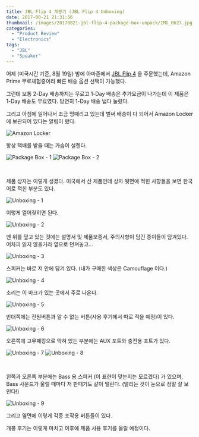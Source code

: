 ```yaml
---
title: JBL Flip 4 개봉기 (JBL Flip 4 Unboxing)
date: 2017-08-21 21:31:56
thumbnail: /images/20170821-jbl-flip-4-package-box-unpack/IMG_0627.jpg
categories:
  - "Product Review"
  - "Electronics"
tags:
  - "JBL"
  - "Speaker"
---
```


어제 (미국시간 기준, 8월 19일) 밤에 아마존에서 [JBL Flip 4](http://www.jbl.com/bluetooth-speakers/JBL+Flip+4.html) 을 주문했는데, Amazon Prime 무료체험중이라 빠른 배송 옵션 선택이 가능했다.

그런데 보통 2-Day 배송까지는 무료고 1-Day 배송은 추가요금이 나가는데 이 제품은 1-Day 배송도 무료였다. 당연히 1-Day 배송 냅다 눌렀다.

<!-- more -->

그리고 아침에 일어나서 조금 멍때리고 있는데 벌써 배송이 다 되어서 Amazon Locker에 보관되어 있다는 알림이 왔다.

![Amazon Locker](/images/20170821-jbl-flip-4-package-box-unpack/IMG_0627.jpg)

항상 택배를 받을 때는 가슴이 설렌다.

<div class="justified-gallery">

![Package Box - 1](/images/20170821-jbl-flip-4-package-box-unpack/IMG_0626.jpg)
![Package Box - 2](/images/20170821-jbl-flip-4-package-box-unpack/IMG_0627.jpg)

</div>
<br/>

제품 상자는 이렇게 생겼다. 미국에서 산 제품인데 상자 뒷면에 적힌 사항들을 보면 한국어로 적힌 부분도 있다.

![Unboxing - 1](/images/20170821-jbl-flip-4-package-box-unpack/IMG_0628.jpg)

이렇게 열어젖히면 된다.

![Unboxing - 2](/images/20170821-jbl-flip-4-package-box-unpack/IMG_0630.jpg)

맨 위를 덮고 있는 것에는 설명서 및 제품보증서, 주의사항이 담긴 종이들이 담겨있다. 어차피 읽지 않을거라 옆으로 던져놓고...

![Unboxing - 3](/images/20170821-jbl-flip-4-package-box-unpack/IMG_0629.jpg)

스피커는 바로 저 안에 담겨 있다. (내가 구매한 색상은 Camouflage 이다.)

![Unboxing - 4](/images/20170821-jbl-flip-4-package-box-unpack/IMG_0631.jpg)

소리는 이 마크가 있는 곳에서 주로 나온다.

![Unboxing - 5](/images/20170821-jbl-flip-4-package-box-unpack/IMG_0632.jpg)

반대쪽에는 전원버튼과 알 수 없는 버튼(사용 후기에서 따로 적을 예정)이 있다.

![Unboxing - 6](/images/20170821-jbl-flip-4-package-box-unpack/IMG_0632.jpg)

오른쪽에 고무패킹으로 막혀 있는 부분에는 AUX 포트와 충전용 포트가 있다.

<div class="justified-gallery">

![Unboxing - 7](/images/20170821-jbl-flip-4-package-box-unpack/IMG_0633.jpg)
![Unboxing - 8](/images/20170821-jbl-flip-4-package-box-unpack/IMG_0634.jpg)

</div>
<br/>

왼쪽과 오른쪽 부분에는 Bass 용 스피커 (이 표현이 맞는지는 모르겠다) 가 있으며, Bass 사운드가 울릴 때마다 저 판때기도 같이 떨린다. (떨리는 것이 눈으로 정말 잘 보인다!)

![Unboxing - 9](/images/20170821-jbl-flip-4-package-box-unpack/IMG_0636.jpg)

그리고 옆면에 이렇게 각종 조작용 버튼들이 있다.

개봉 후기는 이렇게 마치고 이후에 제품 사용 후기를 올릴 예정이다.
